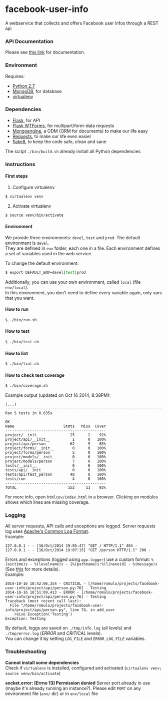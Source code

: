 facebook-user-info
==================

A webservice that collects and offers Facebook user infos through a REST api

### API Documentation

Please see [this link](./docs/api.md) for documentation.

### Environment

Requires: 
- [Python 2.7](https://www.python.org/download/releases/2.7/)
- [MongoDB](http://www.mongodb.org/), for database
- [virtualenv](http://virtualenv.readthedocs.org/en/latest/)

### Dependencies

- [Flask](http://flask.pocoo.org/), for API
- [Flask WTForms](https://wtforms.readthedocs.org/en/latest/), for multipart/form-data requests
- [Mongoengine](http://mongoengine.org/), a ODM (ORM for documents) to make our life easy
- [Requests](http://docs.python-requests.org/), to make our life even easier
- [flake8](https://pypi.python.org/pypi/flake8), to keep the code safe, clean and sane

The script `./bin/build.sh` already install all Python dependencies

### Instructions

#### First steps

1. Configure virtualenv

```bash
$ virtualenv venv
```

2. Activate virtualenv

```bash
$ source venv/bin/activate
```

#### Environment

We provide three environments: `devel`, `test` and `prod`. The default environment is `devel`.  
They are defined in `env` folder, each one in a file.
Each environment defines a set of variables used in the web service.  
  
To change the default environment:
```bash
$ export DEFAULT_ENV=devel|test|prod
```

Additionally, you can use your own environment, called `local` (file `env/local`).  
In this environment, you don't need to define every variable again, only vars that you want.

#### How to run

```bash
$ ./bin/run.sh
```

#### How to test

```bash
$ ./bin/test.sh
```

#### How to lint

```bash
$ ./bin/lint.sh
```

#### How to check test coverage

```bash
$ ./bin/coverage.sh
```

Example output (updated on Oct 16 2014, 8:38PM):
```
(...)
----------------------------------------------------------------------
Ran 5 tests in 0.635s

OK
Name                      Stmts   Miss  Cover
---------------------------------------------
project/__init__             25      2    92%
project/api/__init__          1      0   100%
project/api/person           62      9    85%
project/forms/__init__        0      0   100%
project/forms/person          5      0   100%
project/models/__init__       0      0   100%
project/models/person         7      0   100%
tests/__init__                0      0   100%
tests/api/__init__            0      0   100%
tests/api/test_person        48      0   100%
tests/run                     4      0   100%
---------------------------------------------
TOTAL                       152     11    93%
```

For more info, open `htmlcov/index.html` in a browser. Clicking on modules shows which lines are missing coverage.

### Logging

All server requests, API calls and exceptions are logged. Server requests log uses [Apache's Common Log Format](http://httpd.apache.org/docs/1.3/logs.html#common).  
Example:
```
127.0.0.1 - - [16/Oct/2014 19:05:47] "GET / HTTP/1.1" 404 -
127.0.0.1 - - [16/Oct/2014 19:07:15] "GET /person HTTP/1.1" 200 -
```
  
Errors and exceptions (logged using `app.logger`) use a custom format: `%(asctime)s - %(levelname)s - [%(pathname)s:%(lineno)d] - %(message)s` (See [this](https://docs.python.org/2/library/logging.html#logrecord-attributes) for more details).  
Example:
```
2014-10-16 18:42:06,354 - CRITICAL - [/home/romulo/projects/facebook-user-info/project/api/person.py:76] - Testing
2014-10-16 18:51:09,413 - ERROR - [/home/romulo/projects/facebook-user-info/project/api/person.py:76] - Testing
Traceback (most recent call last):
  File "/home/romulo/projects/facebook-user-info/project/api/person.py", line 74, in add_user
    raise Exception('Testing')
Exception: Testing
```
By default, loggs are saved on `./tmp/info.log` (all levels) and `./tmp/error.log` (_ERROR_ and _CRITICAL_ levels).  
You can change it by setting `LOG_FILE` and `ERROR_LOG_FILE` variables.

### Troubleshooting

**Cannot install some dependencies**  
Check if `virtualenv` is installed, configured and activated (`virtualenv venv; source venv/bin/activate`)

**socket.error: [Errno 13] Permission denied**
Server port already in use (maybe it's already running an instance?). Please edit `PORT` on any environment file (`env/` dir) or in `env/local` file
